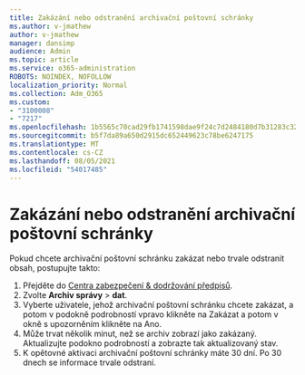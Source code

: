 ```yaml
---
title: Zakázání nebo odstranění archivační poštovní schránky
ms.author: v-jmathew
author: v-jmathew
manager: dansimp
audience: Admin
ms.topic: article
ms.service: o365-administration
ROBOTS: NOINDEX, NOFOLLOW
localization_priority: Normal
ms.collection: Adm_O365
ms.custom:
- "3100008"
- "7217"
ms.openlocfilehash: 1b5565c70cad29fb1741598dae9f24c7d2484180d7b31283c32894fa3c16139d
ms.sourcegitcommit: b5f7da89a650d2915dc652449623c78be6247175
ms.translationtype: MT
ms.contentlocale: cs-CZ
ms.lasthandoff: 08/05/2021
ms.locfileid: "54017485"
---
```

# <a name="disable-or-delete-an-archive-mailbox"></a>Zakázání nebo odstranění archivační poštovní schránky

Pokud chcete archivační poštovní schránku zakázat nebo trvale odstranit obsah, postupujte takto:

1. Přejděte do [Centra zabezpečení & dodržování předpisů]( https://go.microsoft.com/fwlink/p/?linkid=2077143).
2. Zvolte **Archiv správy**  >  **dat**.
3. Vyberte uživatele, jehož archivační poštovní schránku chcete zakázat, a  potom v  podokně podrobností vpravo klikněte na Zakázat a potom v okně s upozorněním klikněte na Ano.
4. Může trvat několik minut, než se archiv zobrazí jako zakázaný. Aktualizujte podokno podrobností a zobrazte tak aktualizovaný stav.
5. K opětovné aktivaci archivační poštovní schránky máte 30 dní. Po 30 dnech se informace trvale odstraní.

